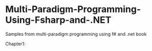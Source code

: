 # Multi-Paradigm-Programming-Using-Fsharp-and-.NET
Samples from multi-paradigm programming using f# and .net book

Chapter1:

